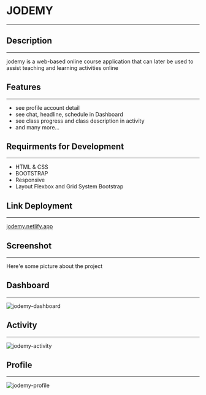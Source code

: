 # JODEMY
---
## Description
---
jodemy is a web-based online course application that can later be used to assist teaching and learning activities online
## Features
---
- see profile account detail
- see chat, headline, schedule in Dashboard
- see class progress and class description in activity
- and many more...
## Requirments for Development
---
- HTML & CSS
- BOOTSTRAP
- Responsive
- Layout Flexbox and Grid System Bootstrap
## Link Deployment
---
[jodemy.netlify.app](https://jodemy.netlify.app)
## Screenshot
---
Here'e some picture about the project
## Dashboard
---
![jodemy-dashboard](https://user-images.githubusercontent.com/67989743/111241530-ed6f2080-862f-11eb-9550-494bb46cbabc.png)
## Activity
---
![jodemy-activity](https://user-images.githubusercontent.com/67989743/111241586-0aa3ef00-8630-11eb-8c7a-518b25db138c.png)
## Profile
---
![jodemy-profile](https://user-images.githubusercontent.com/67989743/111241631-1d1e2880-8630-11eb-9e73-811c437e87b3.png)

